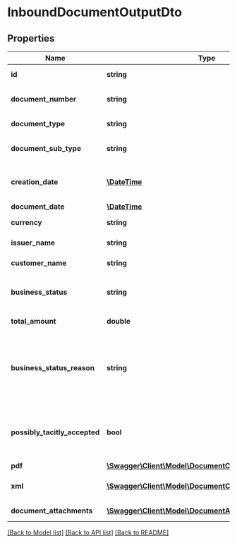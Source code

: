 # InboundDocumentOutputDto

## Properties
Name | Type | Description | Notes
------------ | ------------- | ------------- | -------------
**id** | **string** | Document Id | [optional] 
**document_number** | **string** | Document number with prefix | [optional] 
**document_type** | **string** | Document type | [optional] 
**document_sub_type** | **string** | Document sub type if exists | [optional] 
**creation_date** | [**\DateTime**](\DateTime.md) | Record creation date on eInvoice | [optional] 
**document_date** | [**\DateTime**](\DateTime.md) | Issue date | [optional] 
**currency** | **string** | Document currency | [optional] 
**issuer_name** | **string** | Name of the issuer | [optional] 
**customer_name** | **string** | Name of the client | [optional] 
**business_status** | **string** | Current status of the document | [optional] 
**total_amount** | **double** | Total amount | [optional] 
**business_status_reason** | **string** | If status is Rejected, the reason for rejection. Otherwise, null or empty. | [optional] 
**possibly_tacitly_accepted** | **bool** | Possibly tacitly accepted (merely indicative, not binding) | [optional] 
**pdf** | [**\Swagger\Client\Model\DocumentContentFileOutputDto**](DocumentContentFileOutputDto.md) | The pdf. | [optional] 
**xml** | [**\Swagger\Client\Model\DocumentContentFileOutputDto**](DocumentContentFileOutputDto.md) | The legal XML document | [optional] 
**document_attachments** | [**\Swagger\Client\Model\DocumentAttachmentOutputDto[]**](DocumentAttachmentOutputDto.md) | Document attachments | [optional] 

[[Back to Model list]](../README.md#documentation-for-models) [[Back to API list]](../README.md#documentation-for-api-endpoints) [[Back to README]](../README.md)


